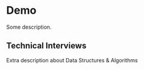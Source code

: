 # Demo

Some description.

## Technical Interviews

Extra description about Data Structures & Algorithms
